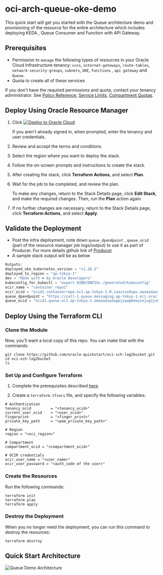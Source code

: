 # oci-arch-queue-oke-demo

This quick start will get you started with the Queue architecture demo and provisioning of the resource for the entire architecture which includes deploying KEDA , Queue Consumer and Function with API Gateway.


## Prerequisites

- Permission to `manage` the following types of resources in your Oracle Cloud Infrastructure tenancy: `vcns`, `internet-gateways`, `route-tables`, `network-security-groups`, `subnets`, `OKE`, `functions` , `api gateway` and `Queue`.
- Quota to create all of these services


If you don't have the required permissions and quota, contact your tenancy administrator. See [Policy Reference](https://docs.cloud.oracle.com/en-us/iaas/Content/Identity/Reference/policyreference.htm), [Service Limits](https://docs.cloud.oracle.com/en-us/iaas/Content/General/Concepts/servicelimits.htm), [Compartment Quotas](https://docs.cloud.oracle.com/iaas/Content/General/Concepts/resourcequotas.htm).

## Deploy Using Oracle Resource Manager

1. Click [![Deploy to Oracle Cloud](https://oci-resourcemanager-plugin.plugins.oci.oraclecloud.com/latest/deploy-to-oracle-cloud.svg)](https://cloud.oracle.com/resourcemanager/stacks/create?terraformVersion=1.1&region=home&zipUrl=https://github.com/anilcourse/terraform-oci-arch-queue/releases/download/1.0.0/terraform-oci-arch-queue.zip)

    If you aren't already signed in, when prompted, enter the tenancy and user credentials.

2. Review and accept the terms and conditions.

3. Select the region where you want to deploy the stack.

4. Follow the on-screen prompts and instructions to create the stack.

5. After creating the stack, click **Terraform Actions**, and select **Plan**.

6. Wait for the job to be completed, and review the plan.

    To make any changes, return to the Stack Details page, click **Edit Stack**, and make the required changes. Then, run the **Plan** action again.

7. If no further changes are necessary, return to the Stack Details page, click **Terraform Actions**, and select **Apply**. 

## Validate the Deployment

- Post the infra deployment, note down `queue_dpendpoint` , `queue_ocid` (part of the resource manager job logs/output) to use it as part of Producer. For more details github link of  <a href="https://github.com/oracle-devrel/oci-arch-queue-oke-demo/blob/main/local-producer/readme.md">Producer</a>
- A sample stack output will be as below

```java
Outputs:
deployed_oke_kubernetes_version = "v1.26.2"
deployed_to_region = "ap-tokyo-1"
dev = "Made with ❤ by Oracle Developers"
kubeconfig_for_kubectl = "export KUBECONFIG=./generated/kubeconfig"
ocir_name = "container_repo1"
ocir_ocid = "ocid1.containerrepo.oc1.ap-tokyo-1.0.iaassiedupu.aaaaaaaarisfwdc55aa5qbvikte6qxw7qsdij3rz4re5qtfxnvdigwtibmmq"
queue_dpendpoint = "https://cell-1.queue.messaging.ap-tokyo-1.oci.oraclecloud.com"
queue_ocid = "ocid1.queue.oc1.ap-tokyo-1.amaaaaaa2wppjyqag6eeyinjug2je6mwh4hazaa3iu6tfdpqt2ppk7njlolq" 
```
## Deploy Using the Terraform CLI

### Clone the Module
Now, you'll want a local copy of this repo. You can make that with the commands:

    git clone https://github.com/oracle-quickstart/oci-sch-log2bucket.git
    cd oci-sch-log2bucket
    ls

### Set Up and Configure Terraform

1. Complete the prerequisites described [here](https://github.com/cloud-partners/oci-prerequisites).

2. Create a `terraform.tfvars` file, and specify the following variables:

```
# Authentication
tenancy_ocid         = "<tenancy_ocid>"
current_user_ocid    = "<user_ocid>"
fingerprint          = "<finger_print>"
private_key_path     = "<pem_private_key_path>"

# Region
region = "<oci_region>"

# Compartment
compartment_ocid = "<compartment_ocid>"

# OCIR credentials
ocir_user_name = "<user_name>"
ocir_user_password = "<auth_code of the user>"

````

### Create the Resources
Run the following commands:

    terraform init
    terraform plan
    terraform apply

### Destroy the Deployment
When you no longer need the deployment, you can run this command to destroy the resources:

    terraform destroy

## Quick Start Architecture 

![Queue Demo Architecture](https://github.com/oracle-devrel/oci-arch-queue-oke-demo/blob/main/images/demo-architecture.png?raw=true)




